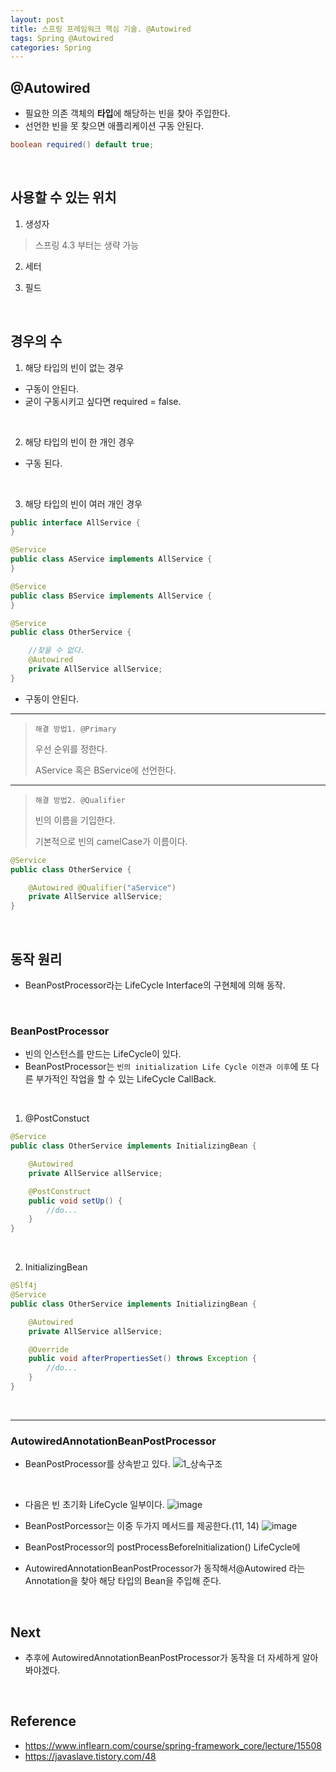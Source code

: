 ```yaml
---
layout: post
title: 스프링 프레임워크 핵심 기술. @Autowired
tags: Spring @Autowired
categories: Spring
---
```


## @Autowired
* 필요한 의존 객체의 **타입**에 해당하는 빈을 찾아 주입한다.
* 선언한 빈을 못 찾으면 애플리케이션 구동 안된다.   

```java
boolean required() default true;
```
  
<br>

## 사용할 수 있는 위치
1) 생성자
> 스프링 4.3 부터는 생략 가능


2) 세터

3) 필드

<br>
 

## 경우의 수
1) 해당 타입의 빈이 없는 경우
* 구동이 안된다.
* 굳이 구동시키고 싶다면 required = false.

<br>
 
2) 해당 타입의 빈이 한 개인 경우
* 구동 된다.

<br>
 
3) 해당 타입의 빈이 여러 개인 경우

```java
public interface AllService {
}

@Service
public class AService implements AllService {
}

@Service
public class BService implements AllService {
}

@Service
public class OtherService {

    //찾을 수 없다.
    @Autowired
    private AllService allService;
}
```

* 구동이 안된다.

***

> `해결 방법1. @Primary`
>
> 우선 순위를 정한다.
>
> AService 혹은 BService에 선언한다.

***

> `해결 방법2. @Qualifier`
>
> 빈의 이름을 기입한다.
>
> 기본적으로 빈의 camelCase가 이름이다.

```java
@Service
public class OtherService {

    @Autowired @Qualifier("aService")
    private AllService allService;
}
```


<br>
 
## 동작 원리
* BeanPostProcessor라는 LifeCycle Interface의 구현체에 의해 동작.

<br>
 
### BeanPostProcessor
* 빈의 인스턴스를 만드는 LifeCycle이 있다.
* BeanPostProcessor는 `빈의 initialization Life Cycle 이전과 이후`에 또 다른 부가적인 작업을 할 수 있는 LifeCycle CallBack.

<br>

1) @PostConstuct  

```java
@Service
public class OtherService implements InitializingBean {

    @Autowired
    private AllService allService;

    @PostConstruct
    public void setUp() {
        //do...
    }
}
```

<br>

2) InitializingBean

```java
@Slf4j
@Service
public class OtherService implements InitializingBean {

    @Autowired
    private AllService allService;

    @Override
    public void afterPropertiesSet() throws Exception {
        //do...
    }
}

```

<br>

***

### AutowiredAnnotationBeanPostProcessor
* BeanPostProcessor를 상속받고 있다.
![1_상속구조](https://user-images.githubusercontent.com/25604495/82553370-d93ccd00-9b9e-11ea-828e-7c07cc2a4688.PNG)

<br>


* 다음은 빈 초기화 LifeCycle 일부이다.
![image](https://user-images.githubusercontent.com/25604495/82553608-536d5180-9b9f-11ea-9ae7-cfda63fbe667.png)  

* BeanPostPorcessor는 이중 두가지 메서드를 제공한다.(11, 14)
![image](https://user-images.githubusercontent.com/25604495/82553138-70555500-9b9e-11ea-84b2-009c3889dcc0.png)  


* BeanPostProcessor의 postProcessBeforeInitialization() LifeCycle에 
* AutowiredAnnotationBeanPostProcessor가 동작해서@Autowired 라는 Annotation을 찾아 해당 타입의 Bean을 주입해 준다.

<br>


## Next
* 추후에 AutowiredAnnotationBeanPostProcessor가 동작을 더 자세하게 알아봐야겠다.

<br>

## Reference
* https://www.inflearn.com/course/spring-framework_core/lecture/15508
* https://javaslave.tistory.com/48